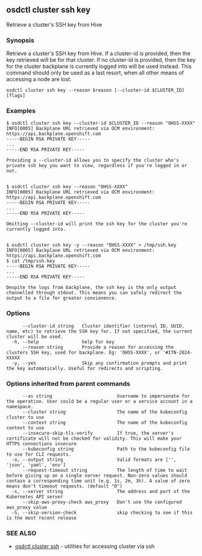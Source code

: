## osdctl cluster ssh key

Retrieve a cluster's SSH key from Hive

### Synopsis

Retrieve a cluster's SSH key from Hive. If a cluster-id is provided, then the key retrieved will be for that cluster. If no cluster-id is provided, then the key for the cluster backplane is currently logged into will be used instead. This command should only be used as a last resort, when all other means of accessing a node are lost.

```
osdctl cluster ssh key --reason $reason [--cluster-id $CLUSTER_ID] [flags]
```

### Examples

```
$ osdctl cluster ssh key --cluster-id $CLUSTER_ID --reason "OHSS-XXXX"
INFO[0005] Backplane URL retrieved via OCM environment: https://api.backplane.openshift.com
-----BEGIN RSA PRIVATE KEY-----
...
-----END RSA PRIVATE KEY-----

Providing a --cluster-id allows you to specify the cluster who's private ssh key you want to view, regardless if you're logged in or not.


$ osdctl cluster ssh key --reason "OHSS-XXXX"
INFO[0005] Backplane URL retrieved via OCM environment: https://api.backplane.openshift.com
-----BEGIN RSA PRIVATE KEY-----
...
-----END RSA PRIVATE KEY-----

Omitting --cluster-id will print the ssh key for the cluster you're currently logged into.


$ osdctl cluster ssh key -y --reason "OHSS-XXXX" > /tmp/ssh.key
INFO[0005] Backplane URL retrieved via OCM environment: https://api.backplane.openshift.com
$ cat /tmp/ssh.key
-----BEGIN RSA PRIVATE KEY-----
...
-----END RSA PRIVATE KEY-----

Despite the logs from backplane, the ssh key is the only output channelled through stdout. This means you can safely redirect the output to a file for greater convienence.
```

### Options

```
      --cluster-id string   Cluster identifier (internal ID, UUID, name, etc) to retrieve the SSH key for. If not specified, the current cluster will be used.
  -h, --help                help for key
      --reason string       Provide a reason for accessing the clusters SSH key, used for backplane. Eg: 'OHSS-XXXX', or '#ITN-2024-XXXXX
  -y, --yes                 Skip any confirmation prompts and print the key automatically. Useful for redirects and scripting.
```

### Options inherited from parent commands

```
      --as string                        Username to impersonate for the operation. User could be a regular user or a service account in a namespace.
      --cluster string                   The name of the kubeconfig cluster to use
      --context string                   The name of the kubeconfig context to use
      --insecure-skip-tls-verify         If true, the server's certificate will not be checked for validity. This will make your HTTPS connections insecure
      --kubeconfig string                Path to the kubeconfig file to use for CLI requests.
  -o, --output string                    Valid formats are ['', 'json', 'yaml', 'env']
      --request-timeout string           The length of time to wait before giving up on a single server request. Non-zero values should contain a corresponding time unit (e.g. 1s, 2m, 3h). A value of zero means don't timeout requests. (default "0")
  -s, --server string                    The address and port of the Kubernetes API server
      --skip-aws-proxy-check aws_proxy   Don't use the configured aws_proxy value
  -S, --skip-version-check               skip checking to see if this is the most recent release
```

### SEE ALSO

* [osdctl cluster ssh](osdctl_cluster_ssh.md)	 - utilities for accessing cluster via ssh

